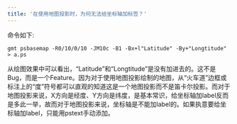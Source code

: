 ```yaml
---
title: '在使用地图投影时，为何无法给坐标轴加标签？'
---
```


命令如下:

    gmt psbasemap -R0/10/0/10 -JM10c -B1 -Bx+l"Latitude" -By+"Longtitude" > a.ps

从绘图效果中可以看出，“Latitude”和“Longtitude”是没有加进去的。这不是Bug，而是一个Feature。因为对于使用地图投影绘制的地图，从“火车道”边框或标注上的“度”符号都可以直观的知道这是一个地图投影而不是笛卡尔投影。而对于地图投影来说，X方向是经度、Y方向是纬度，是基本常识，给坐标轴加label反而是多此一举，故而对于地图投影来说，坐标轴是不能加label的。如果执意要给坐标轴加label，只能用pstext手动添加。

